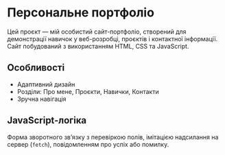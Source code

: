 # Персональне портфоліо

Цей проєкт — мій особистий сайт-портфоліо, створений для демонстрації навичок у веб-розробці, проєктів і контактної інформації. Сайт побудований з використанням HTML, CSS та JavaScript.

## Особливості

- Адаптивний дизайн
- Розділи: Про мене, Проєкти, Навички, Контакти
- Зручна навігація

## JavaScript-логіка

Форма зворотного зв’язку з перевіркою полів, імітацією надсилання на сервер (`fetch`), повідомленням про успіх або помилку.
